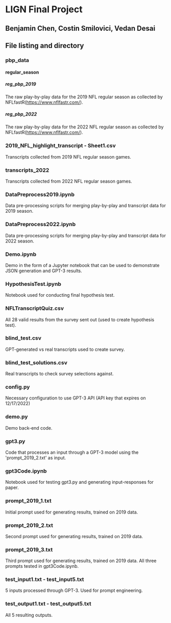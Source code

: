 # LIGN Final Project 

## Benjamin Chen, Costin Smilovici, Vedan Desai

## File listing and directory

### pbp_data

#### regular_season

##### reg_pbp_2019

The raw play-by-play data for the 2019 NFL regular season as collected by NFLfastR(https://www.nflfastr.com/).

##### reg_pbp_2022

The raw play-by-play data for the 2022 NFL regular season as collected by NFLfastR(https://www.nflfastr.com/).

### 2019_NFL_highlight_transcript - Sheet1.csv

Transcripts collected from 2019 NFL regular season games.

### transcripts_2022

Transcripts collected from 2022 NFL regular season games.

### DataPreprocess2019.ipynb

Data pre-processing scripts for merging play-by-play and transcript data for 2019 season.

### DataPreprocess2022.ipynb

Data pre-processing scripts for merging play-by-play and transcript data for 2022 season.

### Demo.ipynb

Demo in the form of a Jupyter notebook that can be used to demonstrate JSON generation and 
GPT-3 results.

### HypothesisTest.ipynb

Notebook used for conducting final hypothesis test.

### NFLTranscriptQuiz.csv

All 28 valid results from the survey sent out (used to create hypothesis test).

### blind_test.csv

GPT-generated vs real transcripts used to create survey.

### blind_test_solutions.csv

Real transcripts to check survey selections against.

### config.py

Necessary configuration to use GPT-3 API (API key that expires on 12/17/2022)

### demo.py

Demo back-end code.

### gpt3.py

Code that processes an input through a GPT-3 model using the 'prompt_2019_2.txt' as input.

### gpt3Code.ipynb

Notebook used for testing gpt3.py and generating input-responses for paper.


### prompt_2019_1.txt

Initial prompt used for generating results, trained on 2019 data.

### prompt_2019_2.txt

Second prompt used for generating results, trained on 2019 data.

### prompt_2019_3.txt

Third prompt used for generating results, trained on 2019 data. All three prompts tested in gpt3Code.ipynb.

### test_input1.txt - test_input5.txt

5 inputs processed through GPT-3. Used for prompt engineering.

### test_output1.txt - test_output5.txt

All 5 resulting outputs. 